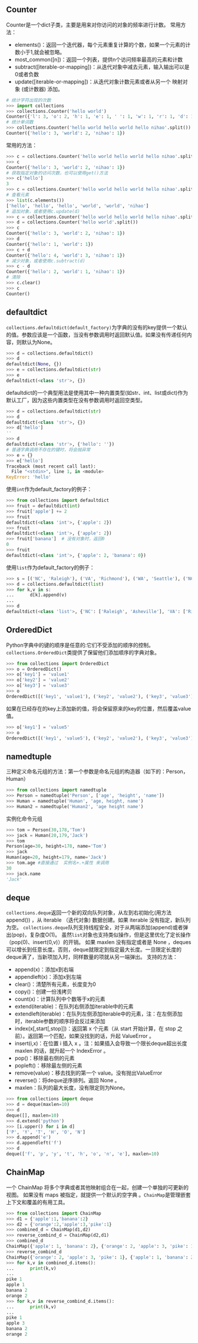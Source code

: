 ## Counter

Counter是一个dict子类，主要是用来对你访问的对象的频率进行计数。
常用方法：

- elements()：返回一个迭代器，每个元素重复计算的个数，如果一个元素的计数小于1,就会被忽略。
- most_common([n])：返回一个列表，提供n个访问频率最高的元素和计数
- subtract([iterable-or-mapping])：从迭代对象中减去元素，输入输出可以是0或者负数
- update([iterable-or-mapping])：从迭代对象计数元素或者从另一个 映射对象 (或计数器) 添加。

```python
# 统计字符出现的次数
>>> import collections
>>> collections.Counter('hello world')
Counter({'l': 3, 'o': 2, 'h': 1, 'e': 1, ' ': 1, 'w': 1, 'r': 1, 'd': 1})
# 统计单词数
>>> collections.Counter('hello world hello world hello nihao'.split())
Counter({'hello': 3, 'world': 2, 'nihao': 1})
```

常用的方法：

```python
>>> c = collections.Counter('hello world hello world hello nihao'.split())
>>> c
Counter({'hello': 3, 'world': 2, 'nihao': 1})
# 获取指定对象的访问次数，也可以使用get()方法
>>> c['hello']
3
>>> c = collections.Counter('hello world hello world hello nihao'.split())
# 查看元素
>>> list(c.elements())
['hello', 'hello', 'hello', 'world', 'world', 'nihao']
# 追加对象，或者使用c.update(d)
>>> c = collections.Counter('hello world hello world hello nihao'.split())
>>> d = collections.Counter('hello world'.split())
>>> c
Counter({'hello': 3, 'world': 2, 'nihao': 1})
>>> d
Counter({'hello': 1, 'world': 1})
>>> c + d
Counter({'hello': 4, 'world': 3, 'nihao': 1})
# 减少对象，或者使用c.subtract(d)
>>> c - d
Counter({'hello': 2, 'world': 1, 'nihao': 1})
# 清除
>>> c.clear()
>>> c
Counter()
```

## defaultdict

`collections.defaultdict(default_factory)`为字典的没有的key提供一个默认的值。参数应该是一个函数，当没有参数调用时返回默认值。如果没有传递任何内容，则默认为None。

```python
>>> d = collections.defaultdict()
>>> d
defaultdict(None, {})
>>> e = collections.defaultdict(str)
>>> e
defaultdict(<class 'str'>, {})
```

defaultdict的一个典型用法是使用其中一种内置类型(如str、int、list或dict)作为默认工厂，因为这些内置类型在没有参数调用时返回空类型。

```python
>>> d = collections.defaultdict(str)
>>> d
defaultdict(<class 'str'>, {})
>>> d['hello']
''
>>> d
defaultdict(<class 'str'>, {'hello': ''})
# 普通字典调用不存在的键时，将会抛异常
>>> e = {}
>>> e['hello']
Traceback (most recent call last):
  File "<stdin>", line 1, in <module>
KeyError: 'hello'
```

使用`int`作为default_factory的例子：

```python
>>> from collections import defaultdict
>>> fruit = defaultdict(int)
>>> fruit['apple'] += 2 
>>> fruit
defaultdict(<class 'int'>, {'apple': 2})
>>> fruit
defaultdict(<class 'int'>, {'apple': 2})
>>> fruit['banana']  # 没有对象时，返回0
0
>>> fruit
defaultdict(<class 'int'>, {'apple': 2, 'banana': 0})
```

使用`list`作为default_factory的例子：

```python
>>> s = [('NC', 'Raleigh'), ('VA', 'Richmond'), ('WA', 'Seattle'), ('NC', 'Asheville')]
>>> d = collections.defaultdict(list)
>>> for k,v in s:
...      d[k].append(v)
... 
>>> d
defaultdict(<class 'list'>, {'NC': ['Raleigh', 'Asheville'], 'VA': ['Richmond'], 'WA': ['Seattle']})
```

## OrderedDict

Python字典中的键的顺序是任意的:它们不受添加的顺序的控制。
`collections.OrderedDict`类提供了保留他们添加顺序的字典对象。

```python
>>> from collections import OrderedDict
>>> o = OrderedDict()
>>> o['key1'] = 'value1'
>>> o['key2'] = 'value2'
>>> o['key3'] = 'value3'
>>> o
OrderedDict([('key1', 'value1'), ('key2', 'value2'), ('key3', 'value3')])
```

如果在已经存在的key上添加新的值，将会保留原来的key的位置，然后覆盖value值。

```python
>>> o['key1'] = 'value5'
>>> o
OrderedDict([('key1', 'value5'), ('key2', 'value2'), ('key3', 'value3')])
```

## namedtuple

三种定义命名元组的方法：第一个参数是命名元组的构造器（如下的：Person，Human）

```python
>>> from collections import namedtuple
>>> Person = namedtuple('Person', ['age', 'height', 'name'])
>>> Human = namedtuple('Human', 'age, height, name')
>>> Human2 = namedtuple('Human2', 'age height name')
```

实例化命令元组

```python
>>> tom = Person(30,178,'Tom')
>>> jack = Human(20,179,'Jack')
>>> tom
Person(age=30, height=178, name='Tom')
>>> jack
Human(age=20, height=179, name='Jack')
>>> tom.age #直接通过  实例名+.+属性 来调用
30
>>> jack.name
'Jack'
```

## deque

`collections.deque`返回一个新的双向队列对象，从左到右初始化(用方法 append()) ，从 iterable （迭代对象) 数据创建。如果 iterable 没有指定，新队列为空。
		`collections.deque`队列支持线程安全，对于从两端添加(append)或者弹出(pop)，复杂度O(1)。
		虽然`list`对象也支持类似操作，但是这里优化了定长操作（pop(0)、insert(0,v)）的开销。
		如果 maxlen 没有指定或者是 None ，deques 可以增长到任意长度。否则，deque就限定到指定最大长度。一旦限定长度的deque满了，当新项加入时，同样数量的项就从另一端弹出。
		支持的方法：

- append(x)：添加x到右端
- appendleft(x)：添加x到左端
- clear()：清楚所有元素，长度变为0
- copy()：创建一份浅拷贝
- count(x)：计算队列中个数等于x的元素
- extend(iterable)：在队列右侧添加iterable中的元素
- extendleft(iterable)：在队列左侧添加iterable中的元素，注：在左侧添加时，iterable参数的顺序将会反过来添加
- index(x[,start[,stop]])：返回第 x 个元素（从 start 开始计算，在 stop 之前）。返回第一个匹配，如果没找到的话，升起 ValueError 。
- insert(i,x)：在位置 i 插入 x 。注：如果插入会导致一个限长deque超出长度 maxlen 的话，就升起一个 IndexError 。
- pop()：移除最右侧的元素
- popleft()：移除最左侧的元素
- remove(value)：移去找到的第一个 value。没有抛出ValueError
- reverse()：将deque逆序排列。返回 None 。
- maxlen：队列的最大长度，没有限定则为None。

```python
>>> from collections import deque
>>> d = deque(maxlen=10)
>>> d
deque([], maxlen=10)
>>> d.extend('python')
>>> [i.upper() for i in d]
['P', 'Y', 'T', 'H', 'O', 'N']
>>> d.append('e')
>>> d.appendleft('f')
>>> d
deque(['f', 'p', 'y', 't', 'h', 'o', 'n', 'e'], maxlen=10)
```

## ChainMap

一个 ChainMap 将多个字典或者其他映射组合在一起，创建一个单独的可更新的视图。 如果没有 maps 被指定，就提供一个默认的空字典 。`ChainMap`是管理嵌套上下文和覆盖的有用工具。

```python
>>> from collections import ChainMap
>>> d1 = {'apple':1,'banana':2}
>>> d2 = {'orange':2,'apple':3,'pike':1}
>>> combined_d = ChainMap(d1,d2)
>>> reverse_combind_d = ChainMap(d2,d1)
>>> combined_d 
ChainMap({'apple': 1, 'banana': 2}, {'orange': 2, 'apple': 3, 'pike': 1})
>>> reverse_combind_d
ChainMap({'orange': 2, 'apple': 3, 'pike': 1}, {'apple': 1, 'banana': 2})
>>> for k,v in combined_d.items():
...      print(k,v)
... 
pike 1
apple 1
banana 2
orange 2
>>> for k,v in reverse_combind_d.items():
...      print(k,v)
... 
pike 1
apple 3
banana 2
orange 2
```

